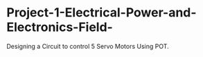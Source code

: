 # Project-1-Electrical-Power-and-Electronics-Field-
 Designing a Circuit to control 5 Servo Motors Using POT.
